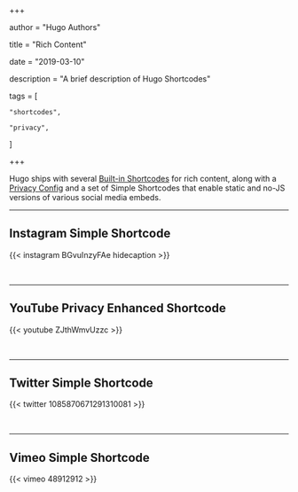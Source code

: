 +++

author = "Hugo Authors"

title = "Rich Content"

date = "2019-03-10"

description = "A brief description of Hugo Shortcodes"

tags = [

    "shortcodes",

    "privacy",

]

+++



Hugo ships with several [Built-in Shortcodes](https://gohugo.io/content-management/shortcodes/#use-hugo-s-built-in-shortcodes) for rich content, along with a [Privacy Config](https://gohugo.io/about/hugo-and-gdpr/) and a set of Simple Shortcodes that enable static and no-JS versions of various social media embeds.

<!--more-->

---



## Instagram Simple Shortcode



{{< instagram BGvuInzyFAe hidecaption >}}



<br>



---



## YouTube Privacy Enhanced Shortcode



{{< youtube ZJthWmvUzzc >}}



<br>



---



## Twitter Simple Shortcode



{{< twitter 1085870671291310081 >}}



<br>



---



## Vimeo Simple Shortcode



{{< vimeo 48912912 >}}


